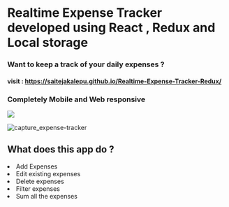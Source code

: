 # Realtime Expense Tracker developed using React , Redux and Local storage

<h3>Want to keep a track of your daily expenses ? </h3>

#### visit :  https://saitejakalepu.github.io/Realtime-Expense-Tracker-Redux/

### Completely Mobile and Web responsive 

<img src="responsive-app.gif"/>

![capture_expense-tracker](https://user-images.githubusercontent.com/69914580/137531138-468aa561-7a02-4701-835f-8c520e746105.JPG)

## What does this app do ?
<li>Add Expenses</li>
<li>Edit existing expenses</li>
<li>Delete expenses</li>
<li>Filter expenses</li>
<li>Sum all the expenses</li>


